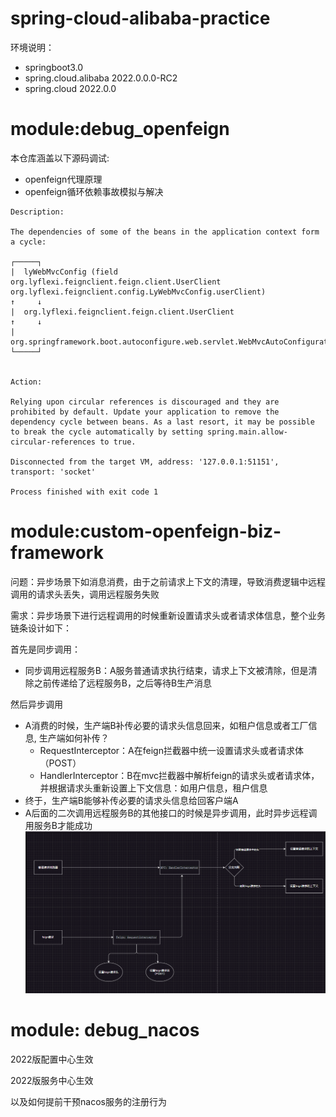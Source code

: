 # spring-cloud-alibaba-practice
环境说明：
- springboot3.0
- spring.cloud.alibaba 2022.0.0.0-RC2
- spring.cloud 2022.0.0

# module:debug_openfeign
本仓库涵盖以下源码调试:
- openfeign代理原理
- openfeign循环依赖事故模拟与解决

```shell
Description:

The dependencies of some of the beans in the application context form a cycle:

┌─────┐
|  lyWebMvcConfig (field org.lyflexi.feignclient.feign.client.UserClient org.lyflexi.feignclient.config.LyWebMvcConfig.userClient)
↑     ↓
|  org.lyflexi.feignclient.feign.client.UserClient
↑     ↓
|  org.springframework.boot.autoconfigure.web.servlet.WebMvcAutoConfiguration$EnableWebMvcConfiguration
└─────┘


Action:

Relying upon circular references is discouraged and they are prohibited by default. Update your application to remove the dependency cycle between beans. As a last resort, it may be possible to break the cycle automatically by setting spring.main.allow-circular-references to true.

Disconnected from the target VM, address: '127.0.0.1:51151', transport: 'socket'

Process finished with exit code 1
```

# module:custom-openfeign-biz-framework
问题：异步场景下如消息消费，由于之前请求上下文的清理，导致消费逻辑中远程调用的请求头丢失，调用远程服务失败

需求：异步场景下进行远程调用的时候重新设置请求头或者请求体信息，整个业务链条设计如下：

首先是同步调用：
- 同步调用远程服务B：A服务普通请求执行结束，请求上下文被清除，但是清除之前传递给了远程服务B，之后等待B生产消息

然后异步调用
- A消费的时候，生产端B补传必要的请求头信息回来，如租户信息或者工厂信息, 生产端如何补传？
  - RequestInterceptor：A在feign拦截器中统一设置请求头或者请求体（POST）
  - HandlerInterceptor：B在mvc拦截器中解析feign的请求头或者请求体，并根据请求头重新设置上下文信息：如用户信息，租户信息
- 终于，生产端B能够补传必要的请求头信息给回客户端A
- A后面的二次调用远程服务B的其他接口的时候是异步调用，此时异步远程调用服务B才能成功
![img.png](custom-openfeign-biz-framework/pic/img.png)

# module: debug_nacos

2022版配置中心生效

2022版服务中心生效

以及如何提前干预nacos服务的注册行为
